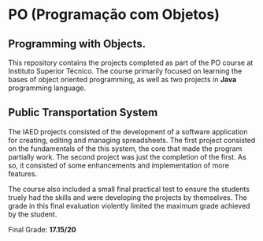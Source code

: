 # PO (Programação com Objetos)
## Programming with Objects.

This repository contains the projects completed as part of the PO course at Instituto Superior Técnico. The course primarily focused on learning the bases of object oriented programming, as well as two projects in **Java** programming language.

## Public Transportation System

The IAED projects consisted of the development of a software application for creating, editing and managing spreadsheets. The first project consisted on the fundamentals of the this system, the core that made the program partially work. The second project was just the completion of the first. As so, it consisted of some enhancements and implementation of more features.

The course also included a small final practical test to ensure the students truely had the skills and were developing the projects by themselves. The grade in this final evaluation violently limited the maximum grade achieved by the student.

Final Grade: **17.15/20**